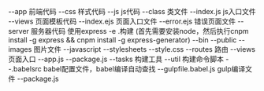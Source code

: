 --app 前端代码
    --css 样式代码
    --js  js代码
          --class 类文件
          --index.js js入口文件
    --views 页面模板代码
          --index.ejs 页面入口文件
          --error.ejs 错误页面文件
--server 服务器代码  使用express -e .构建 (首先需要安装node，然后执行cnpm install -g express && cnpm install -g express-generator)
    --bin
    --public 
        --images 图片文件
        --javascript 
        --stylesheets
            --style.css
    --routes 路由
    --views 页面入口
    --app.js
    --package.js
--tasks 构建工具
    --util  构建命令脚本
--.babelsrc babel配置文件，babel编译自动查找
--gulpfile.babel.js gulp编译文件
--package.js